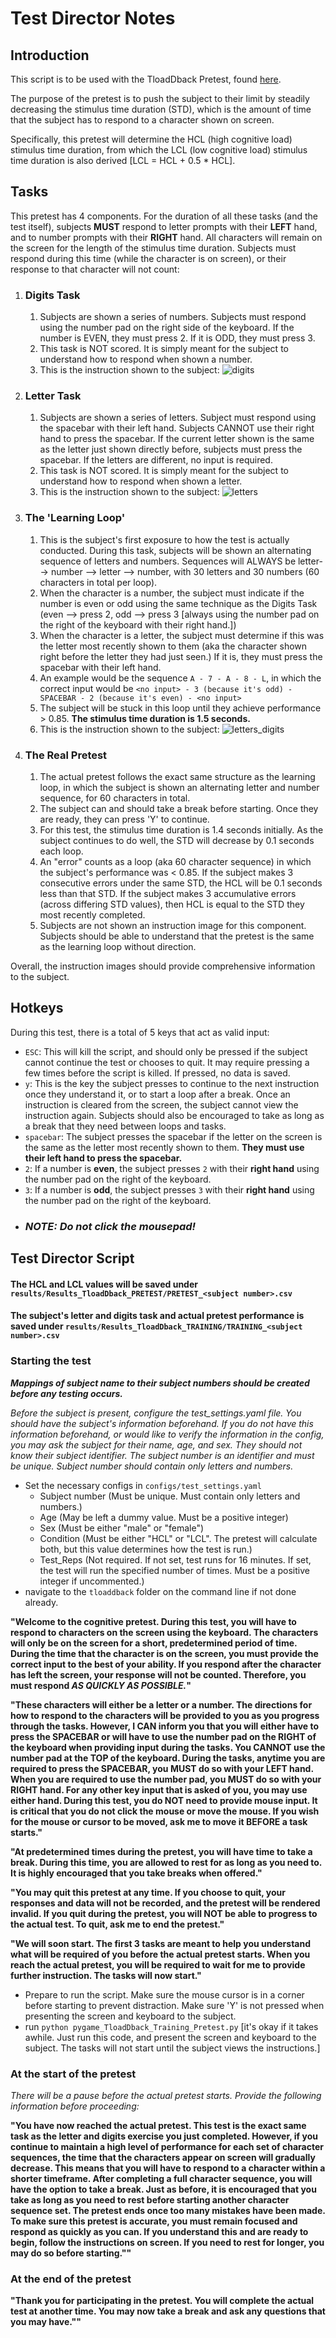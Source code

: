 # Test Director Notes

## Introduction
This script is to be used with the TloadDback Pretest, found [here](https://gitlab-ee.aurora.aero/praca103/tloaddback/-/blob/main/pygame_TloadDback_Training_Pretest.py).

The purpose of the pretest is to push the subject to their limit by steadily decreasing the stimulus time duration (STD),
which is the amount of time that the subject has to respond to a character shown on screen.

Specifically, this pretest will determine the HCL (high cognitive load) stimulus time duration,
from which the LCL (low cognitive load) stimulus time duration is also derived [LCL = HCL + 0.5 * HCL].

## Tasks
This pretest has 4 components. For the duration of all these tasks (and the test itself), subjects
**MUST** respond to letter prompts with their **LEFT** hand, and to number prompts with
their **RIGHT** hand. All characters will remain on the screen for the length of the stimulus time duration. 
Subjects must respond during this time (while the character is on screen), or their response to that character will not count:
1. ### Digits Task
   1. Subjects are shown a series of numbers. Subjects must respond using the number pad on the right side of the keyboard. If the number is EVEN, they must press 2. If it is ODD, they must press 3.
   2. This task is NOT scored. It is simply meant for the subject to understand how to respond when shown a number.
   3. This is the instruction shown to the subject: ![digits](instruction_images/pretest_digits.png)
2. ### Letter Task
   1. Subjects are shown a series of letters. Subject must respond using the spacebar with their left hand. Subjects CANNOT use their right hand to press the spacebar. If the current letter shown is the same as the letter just shown directly before, subjects must press the spacebar. If the letters are different, no input is required.
   2. This task is NOT scored. It is simply meant for the subject to understand how to respond when shown a letter.
   3. This is the instruction shown to the subject: ![letters](instruction_images/pretest_letters.png)
3. ### The 'Learning Loop'
   1. This is the subject's first exposure to how the test is actually conducted. During this task, subjects will be shown an alternating sequence of letters and numbers. Sequences will ALWAYS be letter--> number --> letter --> number, with 30 letters and 30 numbers (60 characters in total per loop).
   2. When the character is a number, the subject must indicate if the number is even or odd using the same technique as the Digits Task (even --> press 2, odd --> press 3 [always using the number pad on the right of the keyboard with their right hand.])
   3. When the character is a letter, the subject must determine if this was the letter most recently shown to them (aka the character shown right before the letter they had just seen.) If it is, they must press the spacebar with their left hand. 
   4. An example would be the sequence `A - 7 - A - 8 - L`, in which the correct input would be `<no input> - 3 (because it's odd) - SPACEBAR - 2 (because it's even) - <no input>`
   5. The subject will be stuck in this loop until they achieve performance > 0.85. **The stimulus time duration is 1.5 seconds.**
   6. This is the instruction shown to the subject: ![letters_digits](instruction_images/pretest_letters_digits.png)
4. ### The Real Pretest
   1. The actual pretest follows the exact same structure as the learning loop, in which the subject is shown an alternating letter and number sequence, for 60 characters in total.
   2. The subject can and should take a break before starting. Once they are ready, they can press 'Y' to continue.
   3. For this test, the stimulus time duration is 1.4 seconds initially. As the subject continues to do well, the STD will decrease by 0.1 seconds each loop.
   4. An "error" counts as a loop (aka 60 character sequence) in which the subject's performance was < 0.85. If the subject makes 3 consecutive errors under the same STD, the HCL will be 0.1 seconds less than that STD. If the subject makes 3 accumulative errors (across differing STD values), then HCL is equal to the STD they most recently completed.
   5. Subjects are not shown an instruction image for this component. Subjects should be able to understand that the pretest is the same as the learning loop without direction.

Overall, the instruction images should provide comprehensive information to the subject. 

## Hotkeys

During this test, there is a total of 5 keys that act as valid input:

- `ESC`: This will kill the script, and should only be pressed if the subject cannot continue the test or chooses to quit. It may require pressing a few times before the script is killed. If pressed, no data is saved.
- `y`: This is the key the subject presses to continue to the next instruction once they understand it, or to start a loop after a break. Once an instruction is cleared from the screen, the subject cannot view the instruction again. Subjects should also be encouraged to take as long as a break that they need between loops and tasks.
- `spacebar`: The subject presses the spacebar if the letter on the screen is the same as the letter most recently shown to them. **They must use their left hand to press the spacebar.**
- `2`: If a number is **even**, the subject presses `2` with their **right hand** using the number pad on the right of the keyboard.
- `3`: If a number is **odd**, the subject presses `3` with their **right hand** using the number pad on the right of the keyboard.
- ### **_NOTE: Do not click the mousepad!_**

## Test Director Script

#### The HCL and LCL values will be saved under `results/Results_TloadDback_PRETEST/PRETEST_<subject number>.csv`
#### The subject's letter and digits task and actual pretest performance is saved under `results/Results_TloadDback_TRAINING/TRAINING_<subject number>.csv`


### Starting the test
_**Mappings of subject name to their subject numbers should be created before any testing occurs.**_

_Before the subject is present, configure the test_settings.yaml file. You should have the subject's information beforehand. 
If you do not have this information beforehand, or would like to verify the information in the config, you may ask the subject for their name, age, and sex. They should not know their subject identifier. 
The subject number is an identifier and must be unique. Subject number should contain only letters and numbers._



- Set the necessary configs in `configs/test_settings.yaml`
  - Subject number (Must be unique. Must contain only letters and numbers.)
  - Age (May be left a dummy value. Must be a positive integer)
  - Sex (Must be either "male" or "female")
  - Condition (Must be either "HCL" or "LCL". The pretest will calculate both, but this value determines how the test is run.)
  - Test_Reps (Not required. If not set, test runs for 16 minutes. If set, the test will run the specified number of times. Must be a positive integer if uncommented.)
- navigate to the `tloaddback` folder on the command line if not done already.


**"Welcome to the cognitive pretest. During this test, you will have to respond to characters on the 
screen using the keyboard. The characters will only be on the screen for a short, predetermined period of time. 
During the time that the character is on the screen, you must provide the correct input to the best of your ability. 
If you respond after the character has left the screen, your response will not be counted. Therefore, you must respond _AS QUICKLY AS POSSIBLE._"**

**"These characters will either be a letter or a number. The directions for how to respond to the characters will be provided to you as you progress through the tasks. However, I CAN inform you that you will either have to press the SPACEBAR or will have to use the number pad on the RIGHT of the keyboard when providing input during the tasks. You CANNOT use the number pad at the TOP of the keyboard. During the tasks, anytime you are required to press the SPACEBAR, you MUST do so with your LEFT hand. When you are required to use the number pad, you MUST do so with your RIGHT hand. For any other key input that is asked of you, you may use either hand. During this test, you do NOT need to provide mouse input. It is critical that you do not click the mouse or move the mouse. If you wish for the mouse or cursor to be moved, ask me to move it BEFORE a task starts."**

**"At predetermined times during the pretest, you will have time to take a break. During this time, you are allowed to rest for as long as you need to. It is highly encouraged that you take breaks when offered."**

**"You may quit this pretest at any time. If you choose to quit, your responses and data will not be recorded, and the pretest will be rendered invalid. If you quit during the pretest, you will NOT be able to progress to the actual test. To quit, ask me to end the pretest."**

**"We will soon start. The first 3 tasks are meant to help you understand what will be required of you before the actual pretest starts. When you reach the actual pretest, you will be required to wait for me to provide further instruction. The tasks will now start."**

- Prepare to run the script. Make sure the mouse cursor is in a corner before starting to prevent distraction. Make sure 'Y' is not pressed when presenting the screen and keyboard to the subject.
- run `python pygame_TloadDback_Training_Pretest.py`  [it's okay if it takes awhile. Just run this code, and present the screen and keyboard to the subject. The tasks will not start until the subject views the instructions.]


### At the start of the pretest

_There will be a pause before the actual pretest starts. Provide the following information before proceeding:_

**"You have now reached the actual pretest. This test is the exact same task as the letter and digits exercise you just completed. However, if you continue to maintain a high level of performance for each set of character sequences, the time that the characters appear on screen will gradually decrease. This means that you will have to respond to a character within a shorter timeframe. After completing a full character sequence, you will have the option to take a break. Just as before, it is encouraged that you take as long as you need to rest before starting another character sequence set. The pretest ends once too many mistakes have been made. To make sure this pretest is accurate, you must remain focused and respond as quickly as you can. If you understand this and are ready to begin, follow the instructions on screen. If you need to rest for longer, you may do so before starting.""**

### At the end of the pretest

**"Thank you for participating in the pretest. You will complete the actual test at another time. You may now take a break and ask any questions that you may have.""**
